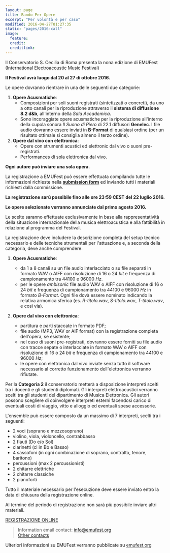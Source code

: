```yaml
---
layout: page
title: Bando Per Opere
excerpt: "Per volontà e per caso"
modified: 2016-04-27T01:27:35
static: "pages/2016-call"
image:
  feature:
  credit:
  creditlink:
---
```


Il Conservatorio S. Cecilia di Roma presenta la nona edizione di EMUFest    
(International Electroacoustic Music Festival)

**Il Festival avrà luogo dal 20 al 27 di ottobre 2016.**

Le opere dovranno rientrare in una delle seguenti due categorie:

 1. **Opere Acusmatiche**:
    - Composizioni per soli suoni registrati (sintetizzati o concreti), da uno a otto canali per la riproduzione attraverso il **sistema di diffusione 8.2 d&b**, all'interno della *Sala Accademica*.    
    - Sono incoraggiate opere acusmatiche per la riproduzione all'interno della cupola sonora *Il Suono di Piero* di 22.1 diffusori **Genelec**. I file audio dovranno essere inviati in **B-Format** di qualsiasi ordine (per un risultato ottimale si consiglia almeno il terzo ordine).
 2. **Opere dal vivo con elettronica**:   
    - Opere con strumenti acustici ed elettronic dal vivo o suoni pre-registrati.
    - Performances di sola elettronica dal vivo.

**Ogni autore può inviare una sola opera.**

La registrazione a EMUFest può essere effettuata compilando tutte le informazioni richieste nella **[submission form](http://emufest.org/semuform)** ed inviando tutti i materiali richiesti dalla commissione.

**La registrazione sarù possibile fino alle ore 23:59 CEST del 22 luglio 2016.**

**Le opere selezionate verranno annunciate dal primo agosto 2016.**

Le scelte saranno effettuate esclusivamente in base alla rappresentatività della situazione internazionale della musica elettroacustica e alla fattibilità in relazione al programma del Festival.

La registrazione deve includere la descrizione completa del setup tecnico necessario e delle tecniche strumentali per l'attuazione e, a seconda della categoria, deve anche comprendere:

 1. **Opere Acusmatiche**:
    - da 1 a 8 canali su un file audio interlacciato o su file separati in formato WAV o AIFF con risoluzione di 16 o 24 *bit* e frequenza di campionamento tra 44100 e 96000 *Hz*.
    - per le opere *ambisonic* file audio WAV o AIFF con risoluzione di 16 o 24 *bit* e frequenza di campionamento tra 44100 e 96000 *Hz* in formato *B-Format*. Ogni file dovà essere nominato indicando la relativa armonica sferica (es. *R-titolo.wav*, *S-titolo.wav*, *T-titolo.wav*, e così via).

 2. **Opere dal vivo con elettronica**:   
    - partitura e parti staccate in formato PDF;
    - file audio (MP3, WAV or AIF format) con la registrazione completa dell'opera, se esistente;
    - nel caso di suoni pre-registrati, dovranno essere forniti su file audio con tracce sepate o interlacciate in formato WAV o AIFF con risoluzione di 16 o 24 *bit* e frequenza di campionamento tra 44100 e 96000 *Hz*;
    - le opere con elettronica dal vivo inviate senza tutto il software necessario al corretto funzionamento dell'elettronica verranno rifiutate.

Per la **Categoria 2** il conservatorio metterà a disposizione interpreti scelti tra i docenti e gli studenti diplomati. Gli interpreti elettroacustici verranno scelti tra gli studenti del dipartimento di Musica Elettronica. Gli autori possono scegliere di coinvolgere interpreti esterni facendosi carico di eventuali costi di viaggio, vitto e alloggio ed eventuali spese accessorie.

L'ensemble può essere composto da un massimo di 7 interpreti, scelti tra i seguenti:

  - 2 voci (soprano e mezzosoprano)
  - violino, viola, violoncello, contrabbasso
  - 2 flauti (Do e/o Sol)
  - clarinetti (cl in Bb e Basso)
  - 4 sassofoni (in ogni combinazione di soprano, contralto, tenore, baritono)
  - percussioni (max 2 percussionisti)
  - 2 chitarre elettriche
  - 2 chitarre classiche
  - 2 pianoforti

Tutto il materiale necessario per l'esecuzione deve essere inviato entro la data di chiusura della registrazione online.

Al termine del periodo di registrazione non sarà più possibile inviare altri materiali.

<div markdown="0">
  <a href="http://emufest.org/semuform" class="mybtn">REGISTRAZIONE ONLINE</a>
</div>

> Information email contact: [info@emufest.org](info@emufest.org)   
> [Other contacts](http://www.emufest.org/about/#contacts)

Ulteriori informazioni su EMUFest verranno pubblicate su [emufest.org](http://www.emufest.org)
